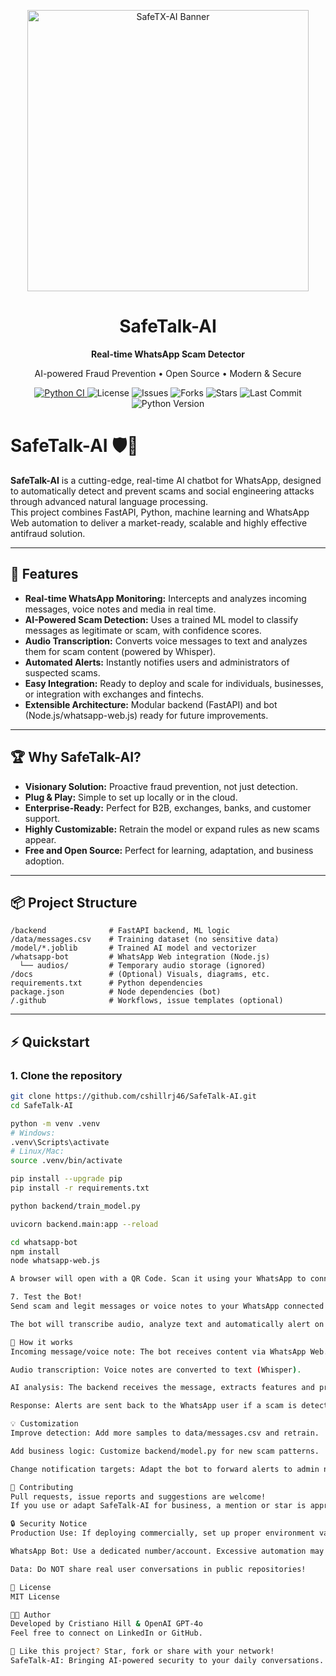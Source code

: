 <p align="center">
  <img src="SafeTX.png" alt="SafeTX-AI Banner" width="450"/>
</p>

<h1 align="center">SafeTalk-AI</h1>

<p align="center"><strong>Real-time WhatsApp Scam Detector</strong></p>
<p align="center">AI-powered Fraud Prevention • Open Source • Modern & Secure</p>

<p align="center">
  <a href="https://github.com/cshillrj46/SafeTX-AI/actions/workflows/python_ci_workflow.yml">
    <img alt="Python CI" src="https://github.com/cshillrj46/SafeTX-AI/actions/workflows/python_ci_workflow.yml/badge.svg">
  </a>
  <img alt="License" src="https://img.shields.io/badge/license-MIT-brightgreen">
  <img alt="Issues" src="https://img.shields.io/github/issues/cshillrj46/SafeTX-AI?color=informational">
  <img alt="Forks" src="https://img.shields.io/github/forks/cshillrj46/SafeTX-AI?style=social">
  <img alt="Stars" src="https://img.shields.io/github/stars/cshillrj46/SafeTX-AI?style=social">
  <img alt="Last Commit" src="https://img.shields.io/github/last-commit/cshillrj46/SafeTX-AI?color=blueviolet">
  <img alt="Python Version" src="https://img.shields.io/badge/python-3.10+-blue">
</p>


# SafeTalk-AI 🛡️🤖

**SafeTalk-AI** is a cutting-edge, real-time AI chatbot for WhatsApp, designed to automatically detect and prevent scams and social engineering attacks through advanced natural language processing.  
This project combines FastAPI, Python, machine learning and WhatsApp Web automation to deliver a market-ready, scalable and highly effective antifraud solution.

---

## 🚀 Features

- **Real-time WhatsApp Monitoring:** Intercepts and analyzes incoming messages, voice notes and media in real time.
- **AI-Powered Scam Detection:** Uses a trained ML model to classify messages as legitimate or scam, with confidence scores.
- **Audio Transcription:** Converts voice messages to text and analyzes them for scam content (powered by Whisper).
- **Automated Alerts:** Instantly notifies users and administrators of suspected scams.
- **Easy Integration:** Ready to deploy and scale for individuals, businesses, or integration with exchanges and fintechs.
- **Extensible Architecture:** Modular backend (FastAPI) and bot (Node.js/whatsapp-web.js) ready for future improvements.

---

## 🏆 Why SafeTalk-AI?

- **Visionary Solution:** Proactive fraud prevention, not just detection.
- **Plug & Play:** Simple to set up locally or in the cloud.
- **Enterprise-Ready:** Perfect for B2B, exchanges, banks, and customer support.
- **Highly Customizable:** Retrain the model or expand rules as new scams appear.
- **Free and Open Source:** Perfect for learning, adaptation, and business adoption.

---

## 📦 Project Structure
```
/backend              # FastAPI backend, ML logic
/data/messages.csv    # Training dataset (no sensitive data)
/model/*.joblib       # Trained AI model and vectorizer
/whatsapp-bot         # WhatsApp Web integration (Node.js)
  └── audios/         # Temporary audio storage (ignored)
/docs                 # (Optional) Visuals, diagrams, etc.
requirements.txt      # Python dependencies
package.json          # Node dependencies (bot)
/.github              # Workflows, issue templates (optional)
```
---

## ⚡️ Quickstart

### 1. Clone the repository

```bash
git clone https://github.com/cshillrj46/SafeTalk-AI.git
cd SafeTalk-AI

python -m venv .venv
# Windows:
.venv\Scripts\activate
# Linux/Mac:
source .venv/bin/activate

pip install --upgrade pip
pip install -r requirements.txt

python backend/train_model.py

uvicorn backend.main:app --reload

cd whatsapp-bot
npm install
node whatsapp-web.js

A browser will open with a QR Code. Scan it using your WhatsApp to connect the bot.

7. Test the Bot!
Send scam and legit messages or voice notes to your WhatsApp connected to the bot.

The bot will transcribe audio, analyze text and automatically alert on any suspicious content.

🧠 How it works
Incoming message/voice note: The bot receives content via WhatsApp Web.

Audio transcription: Voice notes are converted to text (Whisper).

AI analysis: The backend receives the message, extracts features and predicts scam/legitimate status.

Response: Alerts are sent back to the WhatsApp user if a scam is detected, with details and confidence score.

💡 Customization
Improve detection: Add more samples to data/messages.csv and retrain.

Add business logic: Customize backend/model.py for new scam patterns.

Change notification targets: Adapt the bot to forward alerts to admin numbers, emails or external APIs.

🤝 Contributing
Pull requests, issue reports and suggestions are welcome!
If you use or adapt SafeTalk-AI for business, a mention or star is appreciated.

🔒 Security Notice
Production Use: If deploying commercially, set up proper environment variables, secure endpoints, and never expose sensitive training data.

WhatsApp Bot: Use a dedicated number/account. Excessive automation may risk account ban.

Data: Do NOT share real user conversations in public repositories!

📄 License
MIT License

👨‍💻 Author
Developed by Cristiano Hill & OpenAI GPT-4o
Feel free to connect on LinkedIn or GitHub.

📣 Like this project? Star, fork or share with your network!
SafeTalk-AI: Bringing AI-powered security to your daily conversations.
